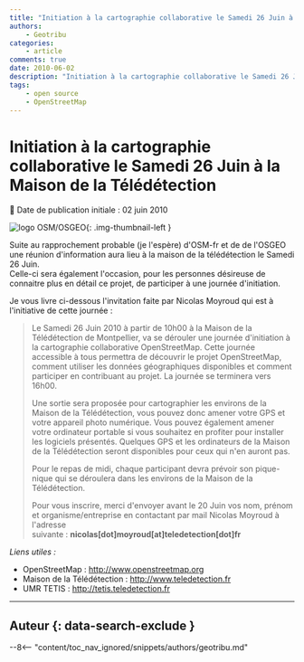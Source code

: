 ```yaml
---
title: "Initiation à la cartographie collaborative le Samedi 26 Juin à la Maison de la Télédétection"
authors:
    - Geotribu
categories:
    - article
comments: true
date: 2010-06-02
description: "Initiation à la cartographie collaborative le Samedi 26 Juin à la Maison de la Télédétection"
tags:
    - open source
    - OpenStreetMap
---
```


# Initiation à la cartographie collaborative le Samedi 26 Juin à la Maison de la Télédétection

:calendar: Date de publication initiale : 02 juin 2010

![logo OSM/OSGEO](https://cdn.geotribu.fr/img/logos-icones/entreprises_association/osm_osgeo.png "logo OSM/OSGEO"){: .img-thumbnail-left }

Suite au rapprochement probable (je l'espère) d'OSM-fr et de de l'OSGEO une réunion d'information aura lieu à la maison de la télédétection le Samedi 26 Juin.  
Celle-ci sera également l'occasion, pour les personnes désireuse de connaitre plus en détail ce projet, de participer à une journée d'initiation.

Je vous livre ci-dessous l'invitation faite par Nicolas Moyroud qui est à l'initiative de cette journée :

> Le Samedi 26 Juin 2010 à partir de 10h00 à la Maison de la Télédétection de Montpellier, va se dérouler une journée d'initiation à la cartographie collaborative OpenStreetMap. Cette journée accessible à tous permettra de découvrir le projet OpenStreetMap, comment utiliser les données géographiques disponibles et comment participer en contribuant au projet. La journée se terminera vers 16h00.
>
> Une sortie sera proposée pour cartographier les environs de la Maison de la Télédétection, vous pouvez donc amener votre GPS et votre appareil photo numérique. Vous pouvez également amener votre ordinateur portable si vous souhaitez en profiter pour installer les logiciels présentés. Quelques GPS et les ordinateurs de la Maison de la Télédétection seront disponibles pour ceux qui n'en auront pas.
>  
> Pour le repas de midi, chaque participant devra prévoir son pique-nique qui se déroulera dans les environs de la Maison de la Télédétection.
>  
> Pour vous inscrire, merci d'envoyer avant le 20 Juin vos nom, prénom et organisme/entreprise en contactant par mail Nicolas Moyroud à l'adresse  
suivante : **nicolas[dot]moyroud[at]teledetection[dot]fr**

*Liens utiles :*

- OpenStreetMap : <http://www.openstreetmap.org>
- Maison de la Télédétection : <http://www.teledetection.fr>
- UMR TETIS : <http://tetis.teledetection.fr>

----

## Auteur {: data-search-exclude }

--8<-- "content/toc_nav_ignored/snippets/authors/geotribu.md"
